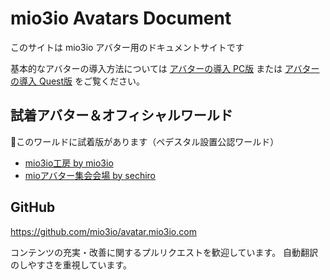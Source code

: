 # mio3io Avatars Document <!-- {docsify-ignore-all} -->

このサイトは mio3io アバター用のドキュメントサイトです

基本的なアバターの導入方法については [アバターの導入 PC版](setup_pc.md) または [アバターの導入 Quest版](setup_quest.md) をご覧ください。

## 試着アバター＆オフィシャルワールド

🌱このワールドに試着版があります（ペデスタル設置公認ワールド）

- [mio3io工房 by mio3io](https://vrchat.com/home/world/wrld_29f9457e-b6c0-45a0-9951-c4e7f22e3f82)
- [mioアバター集会会場 by sechiro](https://vrchat.com/home/world/wrld_74cc8b90-df3f-4995-a14c-26b2086e0f8d)

## GitHub

https://github.com/mio3io/avatar.mio3io.com

コンテンツの充実・改善に関するプルリクエストを歓迎しています。
自動翻訳のしやすさを重視しています。